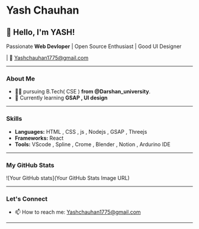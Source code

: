 # Yash Chauhan

## 👋 Hello, I'm YASH!

Passionate **Web Devloper** | Open Source Enthusiast | Good UI Designer

| 📧 Yashchauhan1775@gmail.com

---

### About Me

- 👨‍💻 pursuing B.Tech( CSE ) **from @Darshan_university**.
- 🌱 Currently learning **GSAP , UI design**

---

### Skills

- **Languages:** HTML , CSS , js , Nodejs , GSAP , Threejs
- **Frameworks:** React  
- **Tools:** VScode , Spline , Crome , Blender , Notion , Ardurino IDE

---

### My GitHub Stats

![Your GitHub stats](Your GitHub Stats Image URL)

---

### Let's Connect

- 📫 How to reach me: Yashchauhan1775@gmail.com

---
